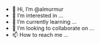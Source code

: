 - 👋 Hi, I’m @almurmur
- 👀 I’m interested in ...
- 🌱 I’m currently learning ...
- 💞️ I’m looking to collaborate on ...
- 📫 How to reach me ...

<!---
almurmur/almurmur is a ✨ special ✨ repository because its `README.md` (this file) appears on your GitHub profile.
You can click the Preview link to take a look at your changes.
--->
